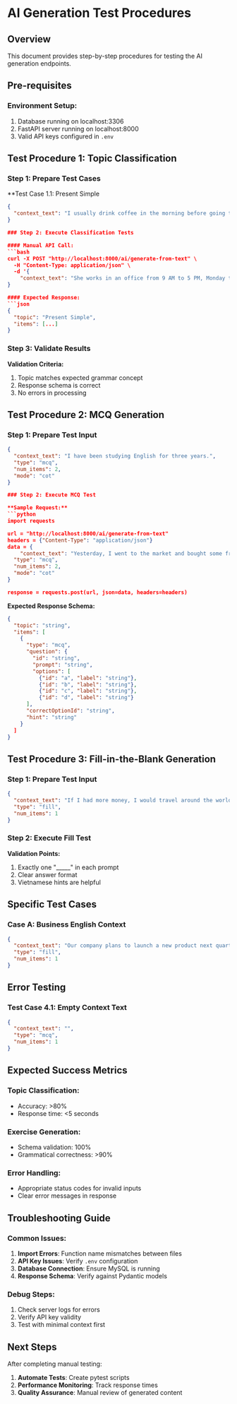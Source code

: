 # AI Generation Test Procedures

## Overview
This document provides step-by-step procedures for testing the AI generation endpoints.

## Pre-requisites

### Environment Setup:
1. Database running on localhost:3306
2. FastAPI server running on localhost:8000
3. Valid API keys configured in `.env`

## Test Procedure 1: Topic Classification

### Step 1: Prepare Test Cases

**Test Case 1.1: Present Simple
```json
{
  "context_text": "I usually drink coffee in the morning before going to work."
}

### Step 2: Execute Classification Tests

#### Manual API Call:
```bash
curl -X POST "http://localhost:8000/ai/generate-from-text" \
  -H "Content-Type: application/json" \
  -d '{
    "context_text": "She works in an office from 9 AM to 5 PM, Monday through Friday."
}

#### Expected Response:
```json
{
  "topic": "Present Simple",
  "items": [...]
}
```

### Step 3: Validate Results

**Validation Criteria:**
1. Topic matches expected grammar concept
2. Response schema is correct
3. No errors in processing

## Test Procedure 2: MCQ Generation

### Step 1: Prepare Test Input
```json
{
  "context_text": "I have been studying English for three years.",
  "type": "mcq",
  "num_items": 2,
  "mode": "cot"
}

### Step 2: Execute MCQ Test

**Sample Request:**
```python
import requests

url = "http://localhost:8000/ai/generate-from-text"
headers = {"Content-Type": "application/json"}
data = {
    "context_text": "Yesterday, I went to the market and bought some fruits.",
  "type": "mcq",
  "num_items": 2,
  "mode": "cot"
}

response = requests.post(url, json=data, headers=headers)
```

**Expected Response Schema:**
```json
{
  "topic": "string",
  "items": [
    {
      "type": "mcq",
      "question": {
        "id": "string",
        "prompt": "string",
        "options": [
          {"id": "a", "label": "string"},
          {"id": "b", "label": "string"},
          {"id": "c", "label": "string"},
          {"id": "d", "label": "string"}
      ],
      "correctOptionId": "string",
      "hint": "string"
    }
  ]
}
```

## Test Procedure 3: Fill-in-the-Blank Generation

### Step 1: Prepare Test Input
```json
{
  "context_text": "If I had more money, I would travel around the world.",
  "type": "fill",
  "num_items": 1
}
```

### Step 2: Execute Fill Test

**Validation Points:**
1. Exactly one "_____" in each prompt
2. Clear answer format
3. Vietnamese hints are helpful

## Specific Test Cases

### Case A: Business English Context
```json
{
  "context_text": "Our company plans to launch a new product next quarter.",
  "type": "fill",
  "num_items": 1
}
```

## Error Testing

### Test Case 4.1: Empty Context Text
```json
{
  "context_text": "",
  "type": "mcq",
  "num_items": 1
}
```

## Expected Success Metrics

### Topic Classification:
- Accuracy: >80%
- Response time: <5 seconds

### Exercise Generation:
- Schema validation: 100%
- Grammatical correctness: >90%

### Error Handling:
- Appropriate status codes for invalid inputs
- Clear error messages in response

## Troubleshooting Guide

### Common Issues:

1. **Import Errors**: Function name mismatches between files
2. **API Key Issues**: Verify `.env` configuration
3. **Database Connection**: Ensure MySQL is running
4. **Response Schema**: Verify against Pydantic models

### Debug Steps:

1. Check server logs for errors
2. Verify API key validity
3. Test with minimal context first

## Next Steps

After completing manual testing:

1. **Automate Tests**: Create pytest scripts
2. **Performance Monitoring**: Track response times
3. **Quality Assurance**: Manual review of generated content